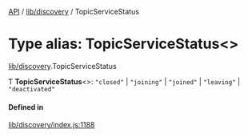 [API](../README.md) / [lib/discovery](../modules/lib_discovery.md) / TopicServiceStatus

# Type alias: TopicServiceStatus<\>

[lib/discovery](../modules/lib_discovery.md).TopicServiceStatus

Ƭ **TopicServiceStatus**<\>: `"closed"` \| `"joining"` \| `"joined"` \| `"leaving"` \| `"deactivated"`

#### Defined in

[lib/discovery/index.js:1188](https://github.com/digidem/mapeo-core-next/blob/8584770/lib/discovery/index.js#L1188)
